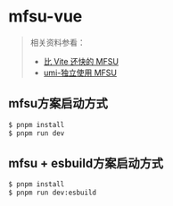 # mfsu-vue

> 相关资料参看：
>
> - [比 Vite 还快的 MFSU](https://mp.weixin.qq.com/s?__biz=MjM5NDgyODI4MQ==&mid=2247484624&idx=1&sn=2addfa8cc2511fbea91faf831195788f)
> - [umi-独立使用 MFSU](https://umijs.org/blog/mfsu-independent-usage)

## mfsu方案启动方式

```sh
$ pnpm install 
$ pnpm run dev
```




## mfsu + esbuild方案启动方式

```sh
$ pnpm install 
$ pnpm run dev:esbuild
```

